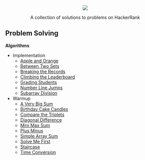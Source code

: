 <div align="center">
  <img src="http://gradsingames.com/wp-content/uploads/2015/12/title-hackerrank.jpg">
  <p>A collection of solutions to problems on HackerRank</p>
</div>

## Problem Solving
**Algorithms**
* Implementation
  * [Apple and Orange](./Algorithms/Implementation/Apple%20and%20Orange)
  * [Between Two Sets](./Algorithms/Implementation/Between%20Two%20Sets)
  * [Breaking the Records](./Algorithms/Implementation/Breaking%20the%20Records)
  * [Climbing the Leaderboard](./Algorithms/Implementation/Climbing%20the%20Leaderboard)
  * [Grading Students](./Algorithms/Implementation/Grading%20Students)
  * [Number Line Jumps](./Algorithms/Implementation/Number%20Line%20Jumps)
  * [Subarray Division](./Algorithms/Implementation/Subarray%20Division)
* Warmup
  * [A Very Big Sum](./Algorithms/Warmup/A%20Very%20Big%20Sum)
  * [Birthday Cake Candles](./Algorithms/Warmup/Birthday%20Cake%20Candles)
  * [Compare the Triplets](./Algorithms/Warmup/Compare%20the%20Triplets)
  * [Diagonal Difference](./Algorithms/Warmup/Diagonal%20Difference)
  * [Mini Max Sum](./Algorithms/Warmup/Mini%20Max%20Sum)
  * [Plus Minus](./Algorithms/Warmup/Plus%20Minus)
  * [Simple Array Sum](./Algorithms/Warmup/Simple%20Array%20Sum)
  * [Solve Me First](./Algorithms/Warmup/Solve%20Me%20First)
  * [Staircase](./Algorithms/Warmup/Staircase)
  * [Time Conversion](./Algorithms/Warmup/Time%20Conversion)
